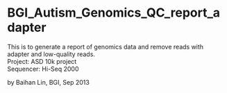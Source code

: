 # BGI_Autism_Genomics_QC_report_adapter

This is to generate a report of genomics data and remove reads with adapter and low-quality reads.    
Project: ASD 10k project   
Sequencer: Hi-Seq 2000

by Baihan Lin, BGI, Sep 2013
